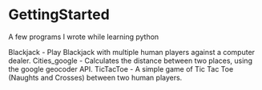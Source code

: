 # GettingStarted
A few programs I wrote while learning python

Blackjack - Play Blackjack with multiple human players against a computer dealer.
Cities_google - Calculates the distance between two places, using the google geocoder API.
TicTacToe - A simple game of Tic Tac Toe (Naughts and Crosses) between two human players.